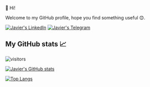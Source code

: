 👋 Hi!

Welcome to my GitHub profile, hope you find something useful 😊.

[![Javier's LinkedIn](https://img.shields.io/badge/LinkedIn-0077B5?style=for-the-badge&logo=linkedin&logoColor=white)](https://it.linkedin.com/in/https://www.linkedin.com/in/javier-mariño-358b27218/)
[![Javier's Telegram](https://img.shields.io/badge/Telegram-2CA5E0?style=for-the-badge&logo=telegram&logoColor=white)](https://t.me/javivilladamigo)

<!---
javivilladamigo/javivilladamigo is a ✨ special ✨ repository because its `README.md` (this file) appears on your GitHub profile.
You can click the Preview link to take a look at your changes.
--->
## My GitHub stats 📈 
![visitors](https://shields-io-visitor-counter.herokuapp.com/badge?page=javivilladamigo&label=Visitors&labelColor=000000&logo=GitHub&logoColor=FFFFFF&color=1D70B8&style=for-the-badge)

[![Javier's GitHub stats](https://github-readme-stats.vercel.app/api?username=javivilladamigo&count_private=true&show_icons=true&theme=radical)](https://github.com/anuraghazra/github-readme-stats)

[![Top Langs](https://github-readme-stats.vercel.app/api/top-langs/?username=javivilladamigo&theme=radical)](https://github.com/anuraghazra/github-readme-stats)
